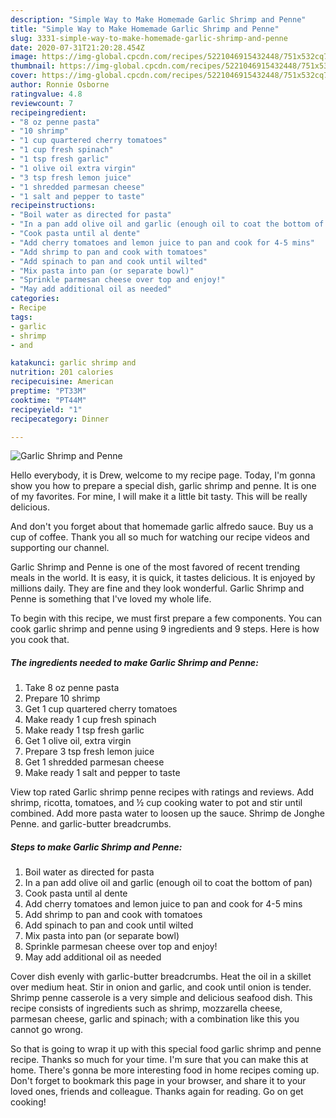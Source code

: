 ```yaml
---
description: "Simple Way to Make Homemade Garlic Shrimp and Penne"
title: "Simple Way to Make Homemade Garlic Shrimp and Penne"
slug: 3331-simple-way-to-make-homemade-garlic-shrimp-and-penne
date: 2020-07-31T21:20:28.454Z
image: https://img-global.cpcdn.com/recipes/5221046915432448/751x532cq70/garlic-shrimp-and-penne-recipe-main-photo.jpg
thumbnail: https://img-global.cpcdn.com/recipes/5221046915432448/751x532cq70/garlic-shrimp-and-penne-recipe-main-photo.jpg
cover: https://img-global.cpcdn.com/recipes/5221046915432448/751x532cq70/garlic-shrimp-and-penne-recipe-main-photo.jpg
author: Ronnie Osborne
ratingvalue: 4.8
reviewcount: 7
recipeingredient:
- "8 oz penne pasta"
- "10 shrimp"
- "1 cup quartered cherry tomatoes"
- "1 cup fresh spinach"
- "1 tsp fresh garlic"
- "1 olive oil extra virgin"
- "3 tsp fresh lemon juice"
- "1 shredded parmesan cheese"
- "1 salt and pepper to taste"
recipeinstructions:
- "Boil water as directed for pasta"
- "In a pan add olive oil and garlic (enough oil to coat the bottom of pan)"
- "Cook pasta until al dente"
- "Add cherry tomatoes and lemon juice to pan and cook for 4-5 mins"
- "Add shrimp to pan and cook with tomatoes"
- "Add spinach to pan and cook until wilted"
- "Mix pasta into pan (or separate bowl)"
- "Sprinkle parmesan cheese over top and enjoy!"
- "May add additional oil as needed"
categories:
- Recipe
tags:
- garlic
- shrimp
- and

katakunci: garlic shrimp and 
nutrition: 201 calories
recipecuisine: American
preptime: "PT33M"
cooktime: "PT44M"
recipeyield: "1"
recipecategory: Dinner

---
```



![Garlic Shrimp and Penne](https://img-global.cpcdn.com/recipes/5221046915432448/751x532cq70/garlic-shrimp-and-penne-recipe-main-photo.jpg)

Hello everybody, it is Drew, welcome to my recipe page. Today, I'm gonna show you how to prepare a special dish, garlic shrimp and penne. It is one of my favorites. For mine, I will make it a little bit tasty. This will be really delicious.

And don&#39;t you forget about that homemade garlic alfredo sauce. Buy us a cup of coffee. Thank you all so much for watching our recipe videos and supporting our channel.

Garlic Shrimp and Penne is one of the most favored of recent trending meals in the world. It is easy, it is quick, it tastes delicious. It is enjoyed by millions daily. They are fine and they look wonderful. Garlic Shrimp and Penne is something that I've loved my whole life.


To begin with this recipe, we must first prepare a few components. You can cook garlic shrimp and penne using 9 ingredients and 9 steps. Here is how you cook that.

<!--inarticleads1-->

##### The ingredients needed to make Garlic Shrimp and Penne:

1. Take 8 oz penne pasta
1. Prepare 10 shrimp
1. Get 1 cup quartered cherry tomatoes
1. Make ready 1 cup fresh spinach
1. Make ready 1 tsp fresh garlic
1. Get 1 olive oil, extra virgin
1. Prepare 3 tsp fresh lemon juice
1. Get 1 shredded parmesan cheese
1. Make ready 1 salt and pepper to taste


View top rated Garlic shrimp penne recipes with ratings and reviews. Add shrimp, ricotta, tomatoes, and ½ cup cooking water to pot and stir until combined. Add more pasta water to loosen up the sauce. Shrimp de Jonghe Penne. and garlic-butter breadcrumbs. 

<!--inarticleads2-->

##### Steps to make Garlic Shrimp and Penne:

1. Boil water as directed for pasta
1. In a pan add olive oil and garlic (enough oil to coat the bottom of pan)
1. Cook pasta until al dente
1. Add cherry tomatoes and lemon juice to pan and cook for 4-5 mins
1. Add shrimp to pan and cook with tomatoes
1. Add spinach to pan and cook until wilted
1. Mix pasta into pan (or separate bowl)
1. Sprinkle parmesan cheese over top and enjoy!
1. May add additional oil as needed


Cover dish evenly with garlic-butter breadcrumbs. Heat the oil in a skillet over medium heat. Stir in onion and garlic, and cook until onion is tender. Shrimp penne casserole is a very simple and delicious seafood dish. This recipe consists of ingredients such as shrimp, mozzarella cheese, parmesan cheese, garlic and spinach; with a combination like this you cannot go wrong. 

So that is going to wrap it up with this special food garlic shrimp and penne recipe. Thanks so much for your time. I'm sure that you can make this at home. There's gonna be more interesting food in home recipes coming up. Don't forget to bookmark this page in your browser, and share it to your loved ones, friends and colleague. Thanks again for reading. Go on get cooking!
